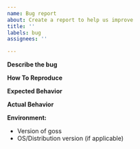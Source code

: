 ```yaml
---
name: Bug report
about: Create a report to help us improve
title: ''
labels: bug
assignees: ''

---
```


**Describe the bug**
<!-- A clear and concise description of what the bug is. -->

**How To Reproduce**
<!-- Please provide a minimal reproducible example
https://stackoverflow.com/help/minimal-reproducible-example -->

**Expected Behavior**
<!-- A clear and concise description of what you expected to happen. -->

**Actual Behavior**
<!-- A clear and concise description of what actually happened. -->

**Environment:**
 - Version of goss
 - OS/Distribution version (if applicable)
